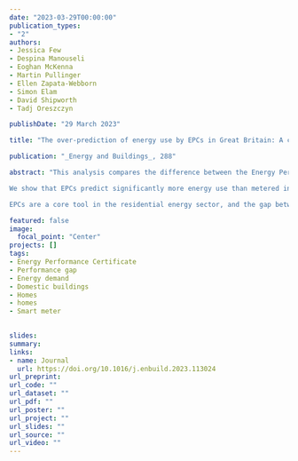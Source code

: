 ```yaml
---
date: "2023-03-29T00:00:00"
publication_types:
- "2"
authors:
- Jessica Few
- Despina Manouseli
- Eoghan McKenna
- Martin Pullinger
- Ellen Zapata-Webborn
- Simon Elam
- David Shipworth
- Tadj Oreszczyn

publishDate: "29 March 2023"

title: "The over-prediction of energy use by EPCs in Great Britain: A comparison of EPC-modelled and metered primary energy use intensity"

publication: "_Energy and Buildings_, 288"

abstract: "This analysis compares the difference between the Energy Performance Certificate (EPC)-modelled and smart-meter measured annual energy use on a like-for-like basis in 1,374 gas-heated British households from the Smart Energy Research Lab (SERL) Observatory. EPCs and metered energy use were converted to primary energy use intensity (PEUI) to provide a comparison of the same quantity for the first time.

We show that EPCs predict significantly more energy use than metered in homes in Great Britain. EPC bands A and B show no statistically significant difference, but all other bands show a significant gap which increases as EPC rating worsens. The PEUI gap widens from −26 kWh/yr/m2 (−8%) for band C to −276 kWh/y/m2 (−48%) for bands F and G. Unlike previous research, we show that the difference persists in homes matching the EPC-model assumptions regarding occupancy, thermostat set-point and whole-home heating; suggesting that occupant behaviour is unlikely to fully explain the discrepancy.

EPCs are a core tool in the residential energy sector, and the gap between EPC-modelled and metered energy use could have a significant impact on policy, research, and industry. Future research should investigate disaggregated components of energy use, the underlying thermal model, and assumptions regarding building characteristics."

featured: false
image: 
  focal_point: "Center"
projects: []
tags: 
- Energy Performance Certificate
- Performance gap
- Energy demand
- Domestic buildings
- Homes
- homes
- Smart meter
 

slides: 
summary: 
links:
- name: Journal
  url: https://doi.org/10.1016/j.enbuild.2023.113024
url_preprint: 
url_code: ""
url_dataset: ""
url_pdf: ""
url_poster: ""
url_project: ""
url_slides: ""
url_source: ""
url_video: ""
---
```


